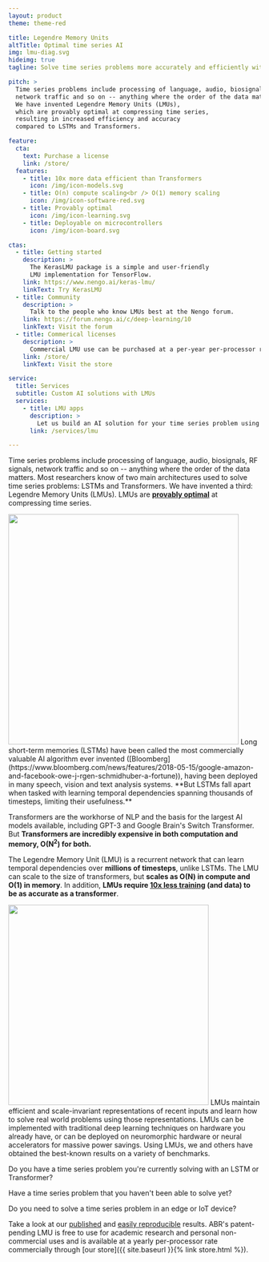 ```yaml
---
layout: product
theme: theme-red

title: Legendre Memory Units
altTitle: Optimal time series AI
img: lmu-diag.svg
hideimg: true
tagline: Solve time series problems more accurately and efficiently with the LMU

pitch: >
  Time series problems include processing of language, audio, biosignals, RF,
  network traffic and so on -- anything where the order of the data matters.
  We have invented Legendre Memory Units (LMUs),
  which are provably optimal at compressing time series,
  resulting in increased efficiency and accuracy
  compared to LSTMs and Transformers.

feature:
  cta:
    text: Purchase a license
    link: /store/
  features:
    - title: 10x more data efficient than Transformers
      icon: /img/icon-models.svg
    - title: O(n) compute scaling<br /> O(1) memory scaling
      icon: /img/icon-software-red.svg
    - title: Provably optimal
      icon: /img/icon-learning.svg
    - title: Deployable on microcontrollers
      icon: /img/icon-board.svg

ctas:
  - title: Getting started
    description: >
      The KerasLMU package is a simple and user-friendly
      LMU implementation for TensorFlow.
    link: https://www.nengo.ai/keras-lmu/
    linkText: Try KerasLMU
  - title: Community
    description: >
      Talk to the people who know LMUs best at the Nengo forum.
    link: https://forum.nengo.ai/c/deep-learning/10
    linkText: Visit the forum
  - title: Commerical licenses
    description: >
      Commercial LMU use can be purchased at a per-year per-processor rate.
    link: /store/
    linkText: Visit the store

service:
  title: Services
  subtitle: Custom AI solutions with LMUs
  services:
    - title: LMU apps
      description: >
        Let us build an AI solution for your time series problem using LMUs.
      link: /services/lmu

---
```


Time series problems include processing of language, audio,
biosignals, RF signals, network traffic and so on -- anything where the order
of the data matters. Most researchers know of two main architectures
used to solve time series problems: LSTMs and Transformers. We have
invented a third: Legendre Memory Units (LMUs). LMUs are **[provably
optimal](https://papers.nips.cc/paper/9689-legendre-memory-units-continuous-time-representation-in-recurrent-neural-networks.pdf)**
at compressing time series.

<img class="img-left fade-in" width="460" src="{{ site.baseurl }}{% link img/lmu-plot.svg %}" />
Long short-term memories (LSTMs) have been called the most
commercially valuable AI algorithm ever invented
([Bloomberg](https://www.bloomberg.com/news/features/2018-05-15/google-amazon-and-facebook-owe-j-rgen-schmidhuber-a-fortune)),
having been deployed in many speech, vision and text analysis
systems. **But LSTMs fall apart when tasked with learning temporal
dependencies spanning thousands of timesteps, limiting their
usefulness.**

Transformers are the workhorse of NLP and the basis for the largest AI
models available, including GPT-3 and Google Brain's Switch
Transformer. But **Transformers are incredibly expensive in both
computation and memory, O(N<sup>2</sup>) for both.**

The Legendre Memory Unit (LMU) is a recurrent network that can learn
temporal dependencies over **millions of timesteps**, unlike
LSTMs. The LMU can scale to the size of transformers, but **scales as
O(N) in compute and O(1) in memory**. In addition, **LMUs require [10x
less training](https://arxiv.org/abs/2110.02402) (and data) to be as
accurate as a transformer**.

<img class="img-right fade-in" width="400"  src="{{ site.baseurl }}{% link img/lmu-memory.svg %}" />
LMUs maintain efficient and scale-invariant representations of recent
inputs and learn how to solve real world problems using those
representations. LMUs can be implemented with traditional deep
learning techniques on hardware you already have, or can be deployed
on neuromorphic hardware or neural accelerators for massive power
savings. Using LMUs, we and others have obtained the best-known
results on a variety of benchmarks.

Do you have a time series problem you're currently solving with an
LSTM or Transformer?

Have a time series problem that you haven't been able to solve yet?

Do you need to solve a time series problem in an edge or IoT device?

Take a look at our [published](https://arxiv.org/abs/2110.02402) and
[easily reproducible](https://github.com/nengo/keras-lmu)
results. ABR's patent-pending LMU is free to use for academic research
and personal non-commercial uses and is available at a yearly
per-processor rate commercially through
[our store]({{ site.baseurl }}{% link store.html %}).
